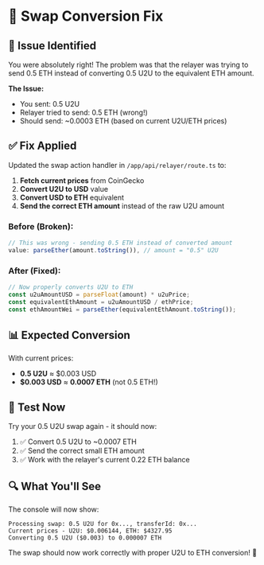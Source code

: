 # 🔧 Swap Conversion Fix

## 🐛 Issue Identified

You were absolutely right! The problem was that the relayer was trying to send 0.5 ETH instead of converting 0.5 U2U to the equivalent ETH amount.

**The Issue:**
- You sent: 0.5 U2U
- Relayer tried to send: 0.5 ETH (wrong!)
- Should send: ~0.0003 ETH (based on current U2U/ETH prices)

## ✅ Fix Applied

Updated the swap action handler in `/app/api/relayer/route.ts` to:

1. **Fetch current prices** from CoinGecko
2. **Convert U2U to USD** value
3. **Convert USD to ETH** equivalent
4. **Send the correct ETH amount** instead of the raw U2U amount

### **Before (Broken):**
```typescript
// This was wrong - sending 0.5 ETH instead of converted amount
value: parseEther(amount.toString()), // amount = "0.5" U2U
```

### **After (Fixed):**
```typescript
// Now properly converts U2U to ETH
const u2uAmountUSD = parseFloat(amount) * u2uPrice;
const equivalentEthAmount = u2uAmountUSD / ethPrice;
const ethAmountWei = parseEther(equivalentEthAmount.toString());
```

## 📊 Expected Conversion

With current prices:
- **0.5 U2U** ≈ $0.003 USD
- **$0.003 USD** ≈ **0.0007 ETH** (not 0.5 ETH!)

## 🚀 Test Now

Try your 0.5 U2U swap again - it should now:
1. ✅ Convert 0.5 U2U to ~0.0007 ETH
2. ✅ Send the correct small ETH amount
3. ✅ Work with the relayer's current 0.22 ETH balance

## 🔍 What You'll See

The console will now show:
```
Processing swap: 0.5 U2U for 0x..., transferId: 0x...
Current prices - U2U: $0.006144, ETH: $4327.95
Converting 0.5 U2U ($0.003) to 0.000007 ETH
```

The swap should now work correctly with proper U2U to ETH conversion! 🎉
